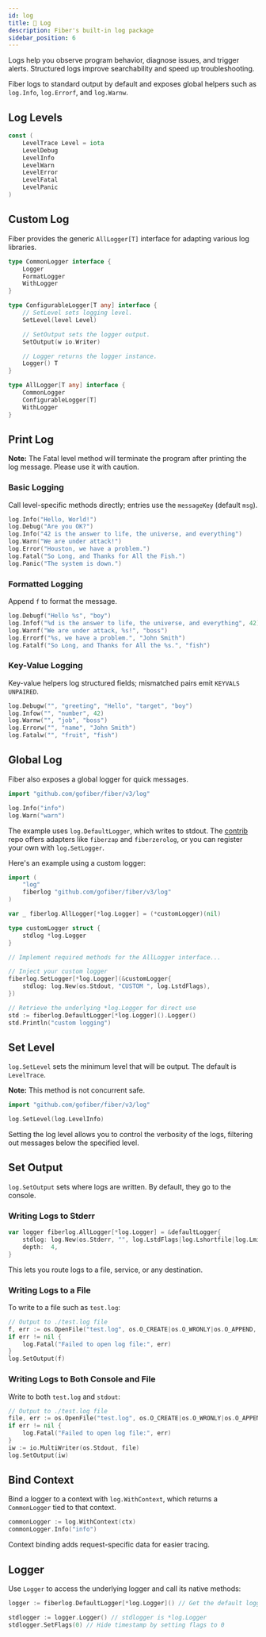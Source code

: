 ```yaml
---
id: log
title: 📃 Log
description: Fiber's built-in log package
sidebar_position: 6
---
```


Logs help you observe program behavior, diagnose issues, and trigger alerts. Structured logs improve searchability and speed up troubleshooting.

Fiber logs to standard output by default and exposes global helpers such as `log.Info`, `log.Errorf`, and `log.Warnw`.

## Log Levels

```go
const (
    LevelTrace Level = iota
    LevelDebug
    LevelInfo
    LevelWarn
    LevelError
    LevelFatal
    LevelPanic
)
```

## Custom Log

Fiber provides the generic `AllLogger[T]` interface for adapting various log libraries.

```go
type CommonLogger interface {
    Logger
    FormatLogger
    WithLogger
}

type ConfigurableLogger[T any] interface {
    // SetLevel sets logging level.
    SetLevel(level Level)

    // SetOutput sets the logger output.
    SetOutput(w io.Writer)

    // Logger returns the logger instance.
    Logger() T
}

type AllLogger[T any] interface {
    CommonLogger
    ConfigurableLogger[T]
    WithLogger
}
```

## Print Log

**Note:** The Fatal level method will terminate the program after printing the log message. Please use it with caution.

### Basic Logging

Call level-specific methods directly; entries use the `messageKey` (default `msg`).

```go
log.Info("Hello, World!")
log.Debug("Are you OK?")
log.Info("42 is the answer to life, the universe, and everything")
log.Warn("We are under attack!")
log.Error("Houston, we have a problem.")
log.Fatal("So Long, and Thanks for All the Fish.")
log.Panic("The system is down.")
```

### Formatted Logging

Append `f` to format the message.

```go
log.Debugf("Hello %s", "boy")
log.Infof("%d is the answer to life, the universe, and everything", 42)
log.Warnf("We are under attack, %s!", "boss")
log.Errorf("%s, we have a problem.", "John Smith")
log.Fatalf("So Long, and Thanks for All the %s.", "fish")
```

### Key-Value Logging

Key-value helpers log structured fields; mismatched pairs emit `KEYVALS UNPAIRED`.

```go
log.Debugw("", "greeting", "Hello", "target", "boy")
log.Infow("", "number", 42)
log.Warnw("", "job", "boss")
log.Errorw("", "name", "John Smith")
log.Fatalw("", "fruit", "fish")
```

## Global Log

Fiber also exposes a global logger for quick messages.

```go
import "github.com/gofiber/fiber/v3/log"

log.Info("info")
log.Warn("warn")
```

The example uses `log.DefaultLogger`, which writes to stdout. The [contrib](https://github.com/gofiber/contrib) repo offers adapters like `fiberzap` and `fiberzerolog`, or you can register your own with `log.SetLogger`.

Here's an example using a custom logger:

```go
import (
    "log"
    fiberlog "github.com/gofiber/fiber/v3/log"
)

var _ fiberlog.AllLogger[*log.Logger] = (*customLogger)(nil)

type customLogger struct {
    stdlog *log.Logger
}

// Implement required methods for the AllLogger interface...

// Inject your custom logger
fiberlog.SetLogger[*log.Logger](&customLogger{
    stdlog: log.New(os.Stdout, "CUSTOM ", log.LstdFlags),
})

// Retrieve the underlying *log.Logger for direct use
std := fiberlog.DefaultLogger[*log.Logger]().Logger()
std.Println("custom logging")
```

## Set Level

`log.SetLevel` sets the minimum level that will be output. The default is `LevelTrace`.

**Note:** This method is not concurrent safe.

```go
import "github.com/gofiber/fiber/v3/log"

log.SetLevel(log.LevelInfo)
```

Setting the log level allows you to control the verbosity of the logs, filtering out messages below the specified level.

## Set Output

`log.SetOutput` sets where logs are written. By default, they go to the console.

### Writing Logs to Stderr

```go
var logger fiberlog.AllLogger[*log.Logger] = &defaultLogger{
    stdlog: log.New(os.Stderr, "", log.LstdFlags|log.Lshortfile|log.Lmicroseconds),
    depth:  4,
}
```

This lets you route logs to a file, service, or any destination.

### Writing Logs to a File

To write to a file such as `test.log`:

```go
// Output to ./test.log file
f, err := os.OpenFile("test.log", os.O_CREATE|os.O_WRONLY|os.O_APPEND, 0666)
if err != nil {
    log.Fatal("Failed to open log file:", err)
}
log.SetOutput(f)
```

### Writing Logs to Both Console and File

Write to both `test.log` and `stdout`:

```go
// Output to ./test.log file
file, err := os.OpenFile("test.log", os.O_CREATE|os.O_WRONLY|os.O_APPEND, 0666)
if err != nil {
    log.Fatal("Failed to open log file:", err)
}
iw := io.MultiWriter(os.Stdout, file)
log.SetOutput(iw)
```

## Bind Context

Bind a logger to a context with `log.WithContext`, which returns a `CommonLogger` tied to that context.

```go
commonLogger := log.WithContext(ctx)
commonLogger.Info("info")
```

Context binding adds request-specific data for easier tracing.

## Logger

Use `Logger` to access the underlying logger and call its native methods:

```go
logger := fiberlog.DefaultLogger[*log.Logger]() // Get the default logger instance

stdlogger := logger.Logger() // stdlogger is *log.Logger
stdlogger.SetFlags(0) // Hide timestamp by setting flags to 0
```

